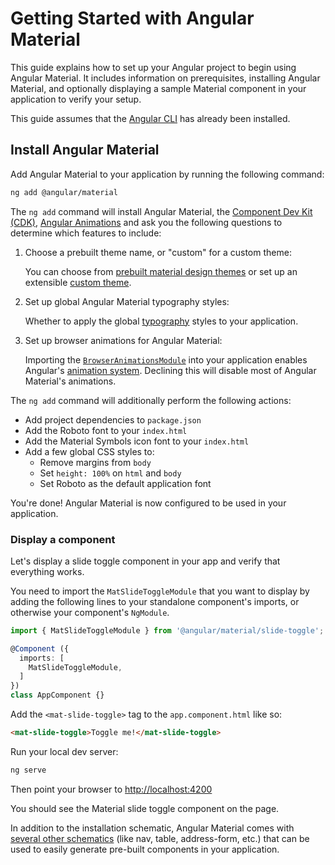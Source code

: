 # Getting Started with Angular Material

This guide explains how to set up your Angular project to begin using Angular Material. It includes
information on prerequisites, installing Angular Material, and optionally displaying a sample
Material component in your application to verify your setup.

This guide assumes that the [Angular CLI](https://angular.dev/tools/cli/setup-local#install-the-angular-cli) has already been installed.

## Install Angular Material

Add Angular Material to your application by running the following command:

```bash
ng add @angular/material
```

The `ng add` command will install Angular Material, the
[Component Dev Kit (CDK)](https://material.angular.io/cdk/categories),
[Angular Animations](https://angular.dev/guide/animations) and ask you the following questions to
determine which features to include:

1. Choose a prebuilt theme name, or "custom" for a custom theme:

   You can choose from [prebuilt material design themes](https://material.angular.io/guide/theming#pre-built-themes) or set up an extensible [custom theme](https://material.angular.io/guide/theming#defining-a-theme).

2. Set up global Angular Material typography styles:

   Whether to apply the global [typography](https://material.angular.io/guide/typography) styles to your application.

3. Set up browser animations for Angular Material:

   Importing the [`BrowserAnimationsModule`](https://angular.dev/api/platform-browser/animations/BrowserAnimationsModule) into your application enables Angular's [animation system](https://angular.dev/guide/animations). Declining this will disable most of Angular Material's animations.

The `ng add` command will additionally perform the following actions:

* Add project dependencies to `package.json`
* Add the Roboto font to your `index.html`
* Add the Material Symbols icon font to your `index.html`
* Add a few global CSS styles to:
  * Remove margins from `body`
  * Set `height: 100%` on `html` and `body`
  * Set Roboto as the default application font

You're done! Angular Material is now configured to be used in your application.

### Display a component

Let's display a slide toggle component in your app and verify that everything works.

You need to import the `MatSlideToggleModule` that you want to display by adding the following lines to
your standalone component's imports, or otherwise your component's `NgModule`.

```ts
import { MatSlideToggleModule } from '@angular/material/slide-toggle';

@Component ({
  imports: [
    MatSlideToggleModule,
  ]
})
class AppComponent {}
```

Add the `<mat-slide-toggle>` tag to the `app.component.html` like so:

```html
<mat-slide-toggle>Toggle me!</mat-slide-toggle>
```

Run your local dev server:

```bash
ng serve
```

Then point your browser to [http://localhost:4200](http://localhost:4200)

You should see the Material slide toggle component on the page.

In addition to the installation schematic, Angular Material comes with
[several other schematics](https://material.angular.io/guide/schematics) (like nav, table,
address-form, etc.) that can be used to easily generate pre-built components in your application.
